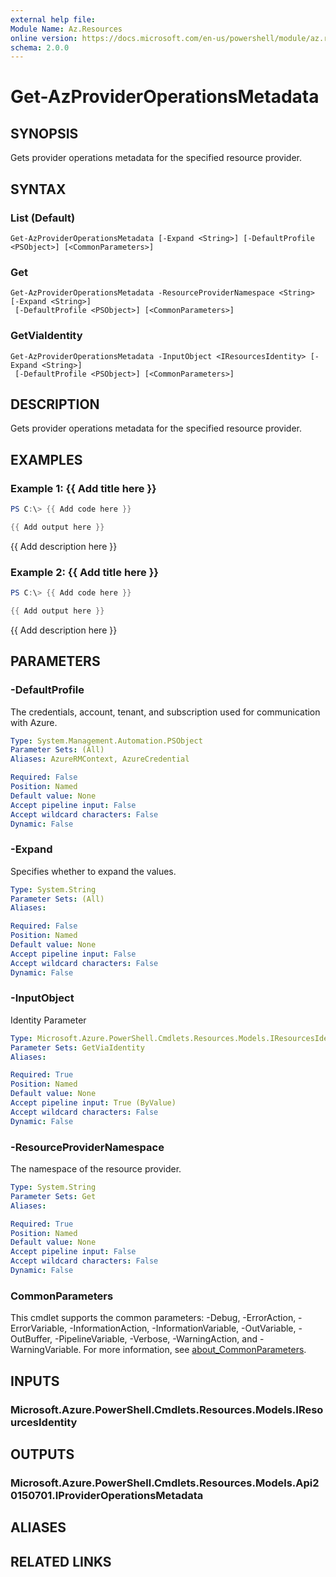 ```yaml
---
external help file:
Module Name: Az.Resources
online version: https://docs.microsoft.com/en-us/powershell/module/az.resources/get-azprovideroperationsmetadata
schema: 2.0.0
---
```


# Get-AzProviderOperationsMetadata

## SYNOPSIS
Gets provider operations metadata for the specified resource provider.

## SYNTAX

### List (Default)
```
Get-AzProviderOperationsMetadata [-Expand <String>] [-DefaultProfile <PSObject>] [<CommonParameters>]
```

### Get
```
Get-AzProviderOperationsMetadata -ResourceProviderNamespace <String> [-Expand <String>]
 [-DefaultProfile <PSObject>] [<CommonParameters>]
```

### GetViaIdentity
```
Get-AzProviderOperationsMetadata -InputObject <IResourcesIdentity> [-Expand <String>]
 [-DefaultProfile <PSObject>] [<CommonParameters>]
```

## DESCRIPTION
Gets provider operations metadata for the specified resource provider.

## EXAMPLES

### Example 1: {{ Add title here }}
```powershell
PS C:\> {{ Add code here }}

{{ Add output here }}
```

{{ Add description here }}

### Example 2: {{ Add title here }}
```powershell
PS C:\> {{ Add code here }}

{{ Add output here }}
```

{{ Add description here }}

## PARAMETERS

### -DefaultProfile
The credentials, account, tenant, and subscription used for communication with Azure.

```yaml
Type: System.Management.Automation.PSObject
Parameter Sets: (All)
Aliases: AzureRMContext, AzureCredential

Required: False
Position: Named
Default value: None
Accept pipeline input: False
Accept wildcard characters: False
Dynamic: False
```

### -Expand
Specifies whether to expand the values.

```yaml
Type: System.String
Parameter Sets: (All)
Aliases:

Required: False
Position: Named
Default value: None
Accept pipeline input: False
Accept wildcard characters: False
Dynamic: False
```

### -InputObject
Identity Parameter

```yaml
Type: Microsoft.Azure.PowerShell.Cmdlets.Resources.Models.IResourcesIdentity
Parameter Sets: GetViaIdentity
Aliases:

Required: True
Position: Named
Default value: None
Accept pipeline input: True (ByValue)
Accept wildcard characters: False
Dynamic: False
```

### -ResourceProviderNamespace
The namespace of the resource provider.

```yaml
Type: System.String
Parameter Sets: Get
Aliases:

Required: True
Position: Named
Default value: None
Accept pipeline input: False
Accept wildcard characters: False
Dynamic: False
```

### CommonParameters
This cmdlet supports the common parameters: -Debug, -ErrorAction, -ErrorVariable, -InformationAction, -InformationVariable, -OutVariable, -OutBuffer, -PipelineVariable, -Verbose, -WarningAction, and -WarningVariable. For more information, see [about_CommonParameters](http://go.microsoft.com/fwlink/?LinkID=113216).

## INPUTS

### Microsoft.Azure.PowerShell.Cmdlets.Resources.Models.IResourcesIdentity

## OUTPUTS

### Microsoft.Azure.PowerShell.Cmdlets.Resources.Models.Api20150701.IProviderOperationsMetadata

## ALIASES

## RELATED LINKS

